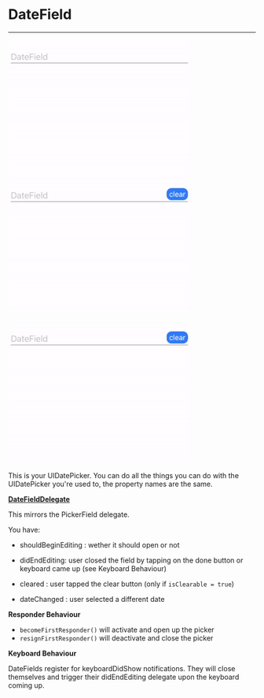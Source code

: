 # DateField

---

![DateFieldDemo](https://github.com/barbulescualex/MaterialFields/blob/master/assets/DateField/1.gif?raw=true)
![DateFieldDemo](https://github.com/barbulescualex/MaterialFields/blob/master/assets/DateField/2.gif?raw=true)

![DateFieldDemo](https://github.com/barbulescualex/MaterialFields/blob/master/assets/DateField/3.gif?raw=true)

This is your UIDatePicker. You can do all the things you can do with the UIDatePicker you're used to, the property names are the same.

**[DateFieldDelegate](https://barbulescualex.github.io/MaterialFields/Protocols/DateFieldDelegate.html)**

This mirrors the PickerField delegate.

You have:

* shouldBeginEditing : wether it should open or not

* didEndEditing: user closed the field by tapping on the done button or keyboard came up (see Keyboard Behaviour)

* cleared : user tapped the clear button (only if `isClearable = true`)

* dateChanged : user selected a different date

**Responder Behaviour**

* `becomeFirstResponder()` will activate and open up the picker
* `resignFirstResponder()` will deactivate and close the picker

**Keyboard Behaviour**

DateFields register for keyboardDidShow notifications. They will close themselves and trigger their didEndEditing delegate upon the keyboard coming up.
